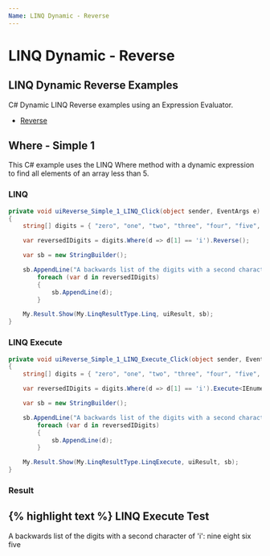 ```yaml
---
Name: LINQ Dynamic - Reverse
---
```


# LINQ Dynamic - Reverse

## LINQ Dynamic Reverse Examples
C# Dynamic LINQ Reverse examples using an Expression Evaluator.

- [Reverse](#reverse)

## Where - Simple 1
This C# example uses the LINQ Where method with a dynamic expression to find all elements of an array less than 5.

### LINQ
```csharp
private void uiReverse_Simple_1_LINQ_Click(object sender, EventArgs e)
{
	string[] digits = { "zero", "one", "two", "three", "four", "five", "six", "seven", "eight", "nine" };

	var reversedIDigits = digits.Where(d => d[1] == 'i').Reverse();

	var sb = new StringBuilder();

	sb.AppendLine("A backwards list of the digits with a second character of 'i':");
		foreach (var d in reversedIDigits)
		{
			sb.AppendLine(d);
		}

	My.Result.Show(My.LinqResultType.Linq, uiResult, sb);
}
```

### LINQ Execute
```csharp
private void uiReverse_Simple_1_LINQ_Execute_Click(object sender, EventArgs e)
{
	string[] digits = { "zero", "one", "two", "three", "four", "five", "six", "seven", "eight", "nine" };

	var reversedIDigits = digits.Where(d => d[1] == 'i').Execute<IEnumerable<string>>("Reverse()");

	var sb = new StringBuilder();

	sb.AppendLine("A backwards list of the digits with a second character of 'i':");
		foreach (var d in reversedIDigits)
		{
			sb.AppendLine(d);
		}

	My.Result.Show(My.LinqResultType.LinqExecute, uiResult, sb);
}
```

### Result
{% highlight text %}
LINQ Execute Test
------------------------------
A backwards list of the digits with a second character of 'i':
nine
eight
six
five

```
